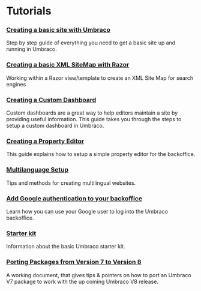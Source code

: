 # Tutorials

### [Creating a basic site with Umbraco](Creating-Basic-Site/index.md)

Step by step guide of everything you need to get a basic site up and running in Umbraco.

### [Creating a basic XML SiteMap with Razor](Creating-An-XML-Site-Map/index.md)

Working within a Razor view/template to create an XML Site Map for search engines

### [Creating a Custom Dashboard](Creating-a-Custom-Dashboard)

Custom dashboards are a great way to help editors maintain a site by providing useful information. This guide takes you through the steps to setup a custom dashboard in Umbraco.

### [Creating a Property Editor](Creating-a-Property-Editor/)

This guide explains how to setup a simple property editor for the backoffice.

### [Multilanguage Setup](Multilanguage-Setup/index.md)

Tips and methods for creating multilingual websites.

### [Add Google authentication to your backoffice](Add-Google-Authentication/index.md)

Learn how you can use your Google user to log into the Umbraco backoffice.

### [Starter kit](Starter-kit/index.md)

Information about the basic Umbraco starter kit.

### [Porting Packages from Version 7 to Version 8](Porting-Packages-V8/index.md)

A working document, that gives tips & pointers on how to port an Umbraco V7 package to work with the up coming Umbraco V8 release.